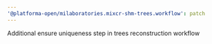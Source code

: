 ```yaml
---
'@platforma-open/milaboratories.mixcr-shm-trees.workflow': patch
---
```


Additional ensure uniqueness step in trees reconstruction workflow
